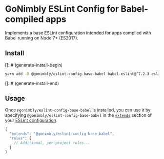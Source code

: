 # GoNimbly ESLint Config for Babel-compiled apps

Implements a base ESLint configuration intended for apps compiled with Babel running on Node 7+ (ES2017).

## Install

[]: # (generate-install-begin)
```bash
yarn add -D @gonimbly/eslint-config-base-babel babel-eslint@^7.2.3 eslint@^3.19.0 eslint-plugin-import@^2.2.0 eslint-plugin-prefer-object-spread@^1.2.1 eslint-plugin-prettier@^2.1.2 prettier@^1.5.2
```
[]: # (generate-install-end)

## Usage

Once `@gonimbly/eslint-config-base-babel` is installed, you can use it by specifying `@gonimbly/eslint-config-base-babel` in the [`extends`](http://eslint.org/docs/user-guide/configuring#extending-configuration-files) section of your [ESLint configuration](http://eslint.org/docs/user-guide/configuring).

```js
{
  "extends": "@gonimbly/eslint-config-base-babel",
  "rules": {
    // Additional, per-project rules...
  }
}
```
